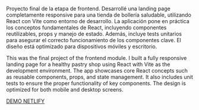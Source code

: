 Proyecto final de la etapa de frontend. Desarrollé una landing page completamente responsive para una tienda de bollería saludable, utilizando React con Vite como entorno de desarrollo. La aplicación pone en práctica los conceptos fundamentales de React, incluyendo componentes reutilizables, props y manejo de estado. Además, incluye tests unitarios para asegurar el correcto funcionamiento de los componentes clave. El diseño está optimizado para dispositivos móviles y escritorio.

This was the final project of the frontend module. I built a fully responsive landing page for a healthy pastry shop using React with Vite as the development environment. The app showcases core React concepts such as reusable components, props, and state management. It also includes unit tests to ensure the proper functionality of key components. The design is optimized for both mobile and desktop screens.

[DEMO NETLIFY](https://pistacchio.netlify.app/)
